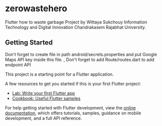 # zerowastehero

Flutter how to waste garbage Project by Wittaya Sukchouy Information Technology and Digital Innovation Chandrakasem Rajabhat University.

## Getting Started

Don't forget to create file in path android/secrets.properties and put Google Maps API key inside this file. , Don't forget to add Route/routes.dart to add endpoint API

This project is a starting point for a Flutter application.

A few resources to get you started if this is your first Flutter project:

- [Lab: Write your first Flutter app](https://docs.flutter.dev/get-started/codelab)
- [Cookbook: Useful Flutter samples](https://docs.flutter.dev/cookbook)

For help getting started with Flutter development, view the
[online documentation](https://docs.flutter.dev/), which offers tutorials,
samples, guidance on mobile development, and a full API reference.
